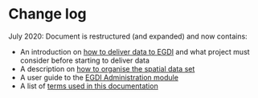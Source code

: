 # Change log

July 2020: Document is restructured (and expanded) and now contains:

* An introduction on [how to deliver data to EGDI](main-content/DeliveringDataToEGDI) and what project must consider before starting to deliver data
* A description on [how to organise the spatial data set](main-content/SpatialData)
* A user guide to the [EGDI Administration module](main-content/AdministrationModule)
* A list of [terms used in this documentation](main-content/ListOfTerms.md)
